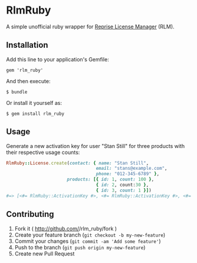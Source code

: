 # RlmRuby

A simple unofficial ruby wrapper for [Reprise License Manager](http://www.reprisesoftware.com/index.php]) (RLM).

## Installation

Add this line to your application's Gemfile:

    gem 'rlm_ruby'

And then execute:

    $ bundle

Or install it yourself as:

    $ gem install rlm_ruby

## Usage

Generate a new activation key for user "Stan Still" for three products with their respective usage counts:
```ruby
RlmRuby::License.create(contact: { name: "Stan Still",
                                  email: "stans@example.com",
                                  phone: "012-345-6789" },
                       products: [{ id: 1, count: 100 },
                                  { id: 2, count:30 },
                                  { id: 3, count: 1 }])
#=> [<#= RlmRuby::ActivationKey #>, <#= RlmRuby::ActivationKey #>, <#= RlmRuby::ActivationKey #>]
```

## Contributing

1. Fork it ( http://github.com/<my-github-username>/rlm_ruby/fork )
2. Create your feature branch (`git checkout -b my-new-feature`)
3. Commit your changes (`git commit -am 'Add some feature'`)
4. Push to the branch (`git push origin my-new-feature`)
5. Create new Pull Request
